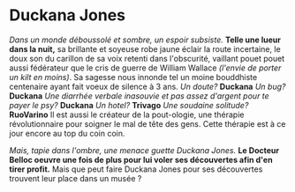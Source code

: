 # Duckana Jones
_Dans un monde déboussolé et sombre, un espoir subsiste._
**Telle une lueur dans la nuit,**
sa brillante et soyeuse robe jaune éclair la route incertaine, le doux son du carillon de sa voix retenti dans l'obscurité, vaillant
pouet pouet aussi fédérateur que le cris de guerre de William Wallace _(l'envie de porter un kilt en moins)_.
Sa sagesse nous innonde tel un moine bouddhiste centenaire ayant fait voeux de silence à 3 ans.
_Un doute?_ **Duckana**
_Un bug?_ **Duckana**
_Une diarrhée verbale inasouvie et pas assez d'argent pour te payer le psy?_ **Duckana**
_Un hotel?_ **Trivago**
_Une soudaine solitude?_ **RuoVarino**
Il est aussi le créateur de la pout-ologie, une thérapie révolutionnaire pour soigner le mal de tête des gens. Cette thérapie est à ce jour encore au top du coin coin.


_Mais, tapie dans l'ombre, une menace guette Duckana Jones._
**Le Docteur Belloc oeuvre une fois de plus pour lui voler ses découvertes afin d'en tirer profit.**
Mais que peut faire Duckana Jones pour ses découvertes trouvent leur place dans un musée ?
